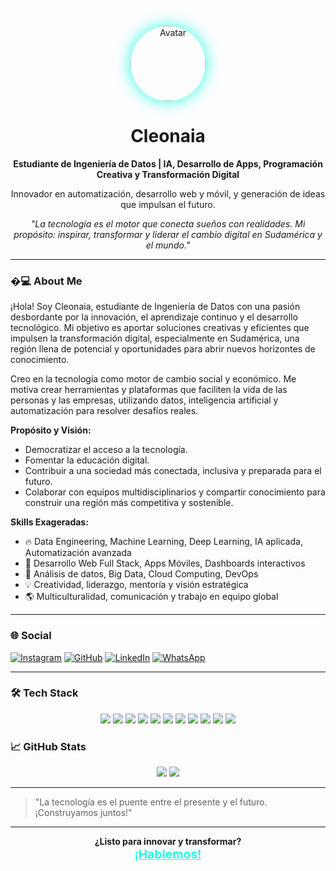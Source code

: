 <!-- Banner/Avatar -->
<p align="center">
  <img src="https://avatars.githubusercontent.com/u/9919?v=4" width="120" style="border-radius:50%;box-shadow:0 0 24px #23ffe3;" alt="Avatar"/>
</p>

<h1 align="center">Cleonaia</h1>
<p align="center"><b>Estudiante de Ingeniería de Datos | IA, Desarrollo de Apps, Programación Creativa y Transformación Digital</b></p>
<p align="center">Innovador en automatización, desarrollo web y móvil, y generación de ideas que impulsan el futuro.</p>

<p align="center">
  <i>"La tecnología es el motor que conecta sueños con realidades. Mi propósito: inspirar, transformar y liderar el cambio digital en Sudamérica y el mundo."</i>
</p>

---

### �‍💻 About Me

¡Hola! Soy Cleonaia, estudiante de Ingeniería de Datos con una pasión desbordante por la innovación, el aprendizaje continuo y el desarrollo tecnológico. Mi objetivo es aportar soluciones creativas y eficientes que impulsen la transformación digital, especialmente en Sudamérica, una región llena de potencial y oportunidades para abrir nuevos horizontes de conocimiento.

Creo en la tecnología como motor de cambio social y económico. Me motiva crear herramientas y plataformas que faciliten la vida de las personas y las empresas, utilizando datos, inteligencia artificial y automatización para resolver desafíos reales.

**Propósito y Visión:**
- Democratizar el acceso a la tecnología.
- Fomentar la educación digital.
- Contribuir a una sociedad más conectada, inclusiva y preparada para el futuro.
- Colaborar con equipos multidisciplinarios y compartir conocimiento para construir una región más competitiva y sostenible.

**Skills Exageradas:**
- 🔥 Data Engineering, Machine Learning, Deep Learning, IA aplicada, Automatización avanzada
- 🚀 Desarrollo Web Full Stack, Apps Móviles, Dashboards interactivos
- 🧠 Análisis de datos, Big Data, Cloud Computing, DevOps
- 💡 Creatividad, liderazgo, mentoría y visión estratégica
- 🌎 Multiculturalidad, comunicación y trabajo en equipo global

---

### 🌐 Social

[![Instagram](https://img.shields.io/badge/Instagram-rohayhu__leo-%23E4405F?style=for-the-badge&logo=instagram&logoColor=white)](https://instagram.com/rohayhu_leo)
[![GitHub](https://img.shields.io/badge/GitHub-cleonaia-%23181724?style=for-the-badge&logo=github&logoColor=white)](https://github.com/cleonaia)
[![LinkedIn](https://img.shields.io/badge/LinkedIn-Cleonaia-%230A66C2?style=for-the-badge&logo=linkedin&logoColor=white)](https://linkedin.com)
[![WhatsApp](https://img.shields.io/badge/WhatsApp-Contactar-%2325D366?style=for-the-badge&logo=whatsapp&logoColor=white)](https://wa.me/595991234567)

---

### 🛠️ Tech Stack

<p align="center">
  <img src="https://img.shields.io/badge/Python-3776AB?style=for-the-badge&logo=python&logoColor=white"/>
  <img src="https://img.shields.io/badge/SQL-4479A1?style=for-the-badge&logo=mysql&logoColor=white"/>
  <img src="https://img.shields.io/badge/JavaScript-F7DF1E?style=for-the-badge&logo=javascript&logoColor=black"/>
  <img src="https://img.shields.io/badge/HTML5-E34F26?style=for-the-badge&logo=html5&logoColor=white"/>
  <img src="https://img.shields.io/badge/CSS3-1572B6?style=for-the-badge&logo=css3&logoColor=white"/>
  <img src="https://img.shields.io/badge/Node.js-339933?style=for-the-badge&logo=nodedotjs&logoColor=white"/>
  <img src="https://img.shields.io/badge/React-61DAFB?style=for-the-badge&logo=react&logoColor=black"/>
  <img src="https://img.shields.io/badge/AI-23ffe3?style=for-the-badge&logo=ai&logoColor=black"/>
  <img src="https://img.shields.io/badge/Cloud-Azure-0078D4?style=for-the-badge&logo=microsoftazure&logoColor=white"/>
  <img src="https://img.shields.io/badge/Big%20Data-Hadoop-FCC624?style=for-the-badge&logo=apachehadoop&logoColor=black"/>
  <img src="https://img.shields.io/badge/Power%20BI-F2C811?style=for-the-badge&logo=powerbi&logoColor=black"/>
</p>

### 📈 GitHub Stats

<p align="center">
  <img src="https://github-readme-stats.vercel.app/api?username=cleonaia&show_icons=true&theme=radical"/>
  <img src="https://github-readme-streak-stats.herokuapp.com/?user=cleonaia&theme=radical"/>
</p>

---

> "La tecnología es el puente entre el presente y el futuro. ¡Construyamos juntos!"

---

<p align="center">
  <b>¿Listo para innovar y transformar?</b><br>
  <a href="https://wa.me/595991234567" style="font-size:1.2rem;font-weight:700;color:#23ffe3;">¡Hablemos!</a>
</p>
